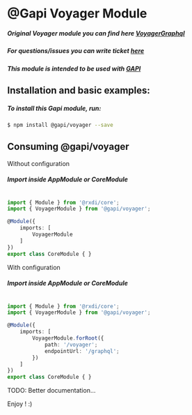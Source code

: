 # @Gapi Voyager Module

##### Original Voyager module you can find here [VoyagerGraphql](https://github.com/APIs-guru/graphql-voyager)
##### For questions/issues you can write ticket [here](http://gitlab.youvolio.com/gapi/gapi-voyager/issues)
##### This module is intended to be used with [GAPI](https://github.com/Stradivario/gapi)

## Installation and basic examples:
##### To install this Gapi module, run:

```bash
$ npm install @gapi/voyager --save
```

## Consuming @gapi/voyager

Without configuration

##### Import inside AppModule or CoreModule
```typescript

import { Module } from '@rxdi/core';
import { VoyagerModule } from '@gapi/voyager';

@Module({
    imports: [
        VoyagerModule
    ]
})
export class CoreModule { }
```

With configuration

##### Import inside AppModule or CoreModule
```typescript

import { Module } from '@rxdi/core';
import { VoyagerModule } from '@gapi/voyager';

@Module({
    imports: [
        VoyagerModule.forRoot({
            path: '/voyager';
            endpointUrl: '/graphql';
        })
    ]
})
export class CoreModule { }
```

TODO: Better documentation...

Enjoy ! :)
